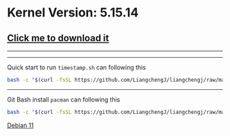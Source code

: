 # Kernel Version: 5.15.14

## [Click me to download it](https://cdn.kernel.org/pub/linux/kernel/v5.x/linux-5.15.14.tar.xz)

---

---

Quick start to run `timestamp.sh` can following this

```bash
bash -c "$(curl -fsSL https://github.com/LiangchengJ/liangchengj/raw/main/clang/linux-like/timestamp.sh)"
```

---

Git Bash install `pacman` can following this

```bash
bash -c "$(curl -fsSL https://github.com/LiangchengJ/liangchengj/raw/main/clang/linux-like/git_bash_install_pacman.sh)"
```

[Debian 11](https://cdimage.debian.org/debian-cd/current/amd64/iso-dvd/debian-11.3.0-amd64-DVD-1.iso)
